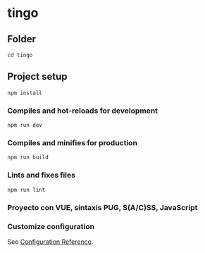 # tingo

## Folder
```
cd tingo
```

## Project setup
```
npm install
```

### Compiles and hot-reloads for development
```
npm run dev
```

### Compiles and minifies for production
```
npm run build
```

### Lints and fixes files
```
npm run lint
```
### Proyecto con VUE, sintaxis PUG, S(A/C)SS, JavaScript


### Customize configuration
See [Configuration Reference](https://cli.vuejs.org/config/).

